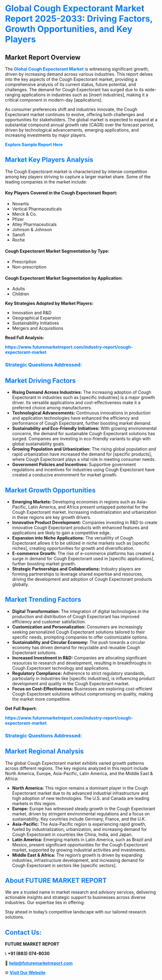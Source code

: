 <h1 style="color: #007BFF;">Global Cough Expectorant Market Report 2025-2033: Driving Factors, Growth Opportunities, and Key Players</h1>

<section id="overview">
<h2>Market Report Overview</h2>
<p>The <a href="https://www.futuremarketreport.com/industry-report/cough-expectorant-market" style="color: #007BFF; text-decoration: none;"><strong>Global Cough Expectorant Market</strong></a> is witnessing significant growth, driven by increasing demand across various industries. This report delves into the key aspects of the Cough Expectorant market, providing a comprehensive analysis of its current status, future potential, and challenges. The demand for Cough Expectorant has surged due to its wide-ranging applications in industries such as [insert industries], making it a critical component in modern-day [applications].</p>
<p>As consumer preferences shift and industries innovate, the Cough Expectorant market continues to evolve, offering both challenges and opportunities for stakeholders. The global market is expected to expand at a substantial compound annual growth rate (CAGR) over the forecast period, driven by technological advancements, emerging applications, and increasing investments by major players.</p>
</section>

<section id="overview">
<p><a href="https://www.futuremarketreport.com/request-sample/reportId=77758" style="color: #007BFF; text-decoration: none;"><strong>Explore Sample Report Here</strong></a></p>
</section>

<section id="key-players">
<h2 style="color: #007BFF;">Market Key Players Analysis</h2>
<p>The Cough Expectorant market is characterized by intense competition among key players striving to capture a larger market share. Some of the leading companies in the market include:</p>
<h4>Key Players Covered in the Cough Expectorant Report:</h4>
<ul><li>Novartis</li><li>Vertical Pharmaceuticals</li><li>Merck &amp; Co.</li><li>Pfizer</li><li>Atley Pharmaceuticals</li><li>Johnson &amp; Johnson</li><li>Sanofi</li><li>Roche</li></ul>
<h4>Cough Expectorant Market Segmentation by Type:</h4>
<ul><li>Prescription</li><li>Non-prescription</li></ul>

<h4>Cough Expectorant Market Segmentation by Application:</h4>
<ul><li>Adults</li><li>Children</li></ul>
<p><strong>Key Strategies Adopted by Market Players:</strong></p>
<ul>
<li>Innovation and R&D</li>
<li>Geographical Expansion</li>
<li>Sustainability Initiatives</li>
<li>Mergers and Acquisitions</li>
</ul>
</section>

<section>
<p><strong>Read Full Analysis: </strong></p><a href="https://www.futuremarketreport.com/industry-report/cough-expectorant-market" style="color: #007BFF; text-decoration: none;"><strong>https://www.futuremarketreport.com/industry-report/cough-expectorant-market</strong></a>
<h3 style="color: #007BFF;">Strategic Questions Addressed:</h3>
</section>

<section id="driving-factors">
<h2 style="color: #007BFF;">Market Driving Factors</h2>
<ul>
<li><strong>Rising Demand Across Industries:</strong> The increasing adoption of Cough Expectorant in industries such as [specific industries] is a major growth driver. Its versatile applications and cost-effectiveness make it a preferred choice among manufacturers.</li>
<li><strong>Technological Advancements:</strong> Continuous innovations in production and application technologies have enhanced the efficiency and performance of Cough Expectorant, further boosting market demand.</li>
<li><strong>Sustainability and Eco-Friendly Initiatives:</strong> With growing environmental concerns, the demand for sustainable Cough Expectorant solutions has surged. Companies are investing in eco-friendly variants to align with global sustainability goals.</li>
<li><strong>Growing Population and Urbanization:</strong> The rising global population and rapid urbanization have increased the demand for [specific products], where Cough Expectorant plays a vital role in meeting consumer needs.</li>
<li><strong>Government Policies and Incentives:</strong> Supportive government regulations and incentives for industries using Cough Expectorant have created a conducive environment for market growth.</li>
</ul>
</section>

<section id="growth-opportunities">
<h2 style="color: #007BFF;">Market Growth Opportunities</h2>
<ul>
<li><strong>Emerging Markets:</strong> Developing economies in regions such as Asia-Pacific, Latin America, and Africa present untapped potential for the Cough Expectorant market. Increasing industrialization and urbanization in these regions are key growth drivers.</li>
<li><strong>Innovative Product Development:</strong> Companies investing in R&D to create innovative Cough Expectorant products with enhanced features and applications are likely to gain a competitive edge.</li>
<li><strong>Expansion into Niche Applications:</strong> The versatility of Cough Expectorant allows it to be utilized in niche markets such as [specific niches], creating opportunities for growth and diversification.</li>
<li><strong>E-commerce Growth:</strong> The rise of e-commerce platforms has created a surge in demand for Cough Expectorant used in [specific applications], further boosting market growth.</li>
<li><strong>Strategic Partnerships and Collaborations:</strong> Industry players are forming partnerships to leverage shared expertise and resources, driving the development and adoption of Cough Expectorant products globally.</li>
</ul>
</section>

<section id="trending-factors">
<h2 style="color: #007BFF;">Market Trending Factors</h2>
<ul>
<li><strong>Digital Transformation:</strong> The integration of digital technologies in the production and distribution of Cough Expectorant has improved efficiency and customer satisfaction.</li>
<li><strong>Customization and Personalization:</strong> Consumers are increasingly seeking personalized Cough Expectorant solutions tailored to their specific needs, prompting companies to offer customizable options.</li>
<li><strong>Sustainability and Circular Economy:</strong> The push towards a circular economy has driven demand for recyclable and reusable Cough Expectorant solutions.</li>
<li><strong>Increased Investment in R&D:</strong> Companies are allocating significant resources to research and development, resulting in breakthroughs in Cough Expectorant technology and applications.</li>
<li><strong>Regulatory Compliance:</strong> Adherence to strict regulatory standards, particularly in industries like [specific industries], is influencing product development and quality in the Cough Expectorant market.</li>
<li><strong>Focus on Cost-Effectiveness:</strong> Businesses are exploring cost-efficient Cough Expectorant solutions without compromising on quality, making the market more competitive.</li>
</ul>
</section>

<section>
<p><strong>Get Full Report: </strong></p><a href="https://www.futuremarketreport.com/industry-report/cough-expectorant-market" style="color: #007BFF; text-decoration: none;"><strong>https://www.futuremarketreport.com/industry-report/cough-expectorant-market</strong></a>
<h3 style="color: #007BFF;">Strategic Questions Addressed:</h3>
</section>


<section id="regional-analysis">
<h2 style="color: #007BFF;">Market Regional Analysis</h2>
<p>The global Cough Expectorant market exhibits varied growth patterns across different regions. The key regions analyzed in this report include North America, Europe, Asia-Pacific, Latin America, and the Middle East & Africa:</p>
<ul>
<li><strong>North America:</strong> This region remains a dominant player in the Cough Expectorant market due to its advanced industrial infrastructure and high adoption of new technologies. The U.S. and Canada are leading markets in this region.</li>
<li><strong>Europe:</strong> Europe has witnessed steady growth in the Cough Expectorant market, driven by stringent environmental regulations and a focus on sustainability. Key countries include Germany, France, and the U.K.</li>
<li><strong>Asia-Pacific:</strong> The Asia-Pacific region is experiencing rapid growth, fueled by industrialization, urbanization, and increasing demand for Cough Expectorant in countries like China, India, and Japan.</li>
<li><strong>Latin America:</strong> Emerging markets in Latin America, such as Brazil and Mexico, present significant opportunities for the Cough Expectorant market, supported by growing industrial activities and investments.</li>
<li><strong>Middle East & Africa:</strong> The region’s growth is driven by expanding industries, infrastructure development, and increasing demand for Cough Expectorant in sectors like [specific sectors].</li>
</ul>
</section>

<footer>
<h2 style="color: #007BFF;">About FUTURE MARKET REPORT</h2>
<p>We are a trusted name in market research and advisory services, delivering actionable insights and strategic support to businesses across diverse industries. Our expertise lies in offering:</p>

<p>Stay ahead in today’s competitive landscape with our tailored research solutions.</p>

<h2 style="color: #007BFF;">Contact Us:</h2>
<p><strong>FUTURE MARKET REPORT</strong></p>
<p>📞 <strong>+91 (883) 074-8030</strong></p>
<p>📧 <strong><a href="mailto:help@futuremarketreport.com" style="color: #007BFF;">help@futuremarketreport.com</a></strong></p>
<p>🌐 <strong><a href="https://www.futuremarketreport.com/" style="color: #007BFF;">Visit Our Website</a></strong></p>
</footer>